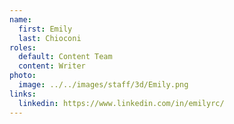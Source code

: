 ```yaml
---
name:
  first: Emily
  last: Chioconi
roles:
  default: Content Team
  content: Writer
photo:
  image: ../../images/staff/3d/Emily.png
links:
  linkedin: https://www.linkedin.com/in/emilyrc/
---
```

